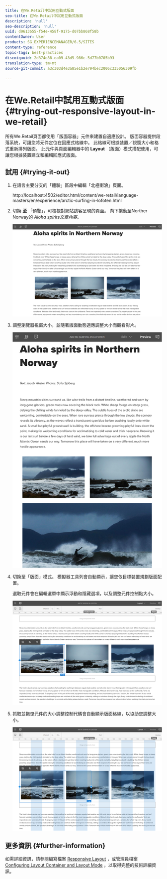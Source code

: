 ```yaml
---
title: 在We.Retail中試用互動式版面
seo-title: 在We.Retail中試用互動式版面
description: 'null'
seo-description: 'null'
uuid: d9613655-f54e-458f-9175-d07bb868f58b
contentOwner: User
products: SG_EXPERIENCEMANAGER/6.5/SITES
content-type: reference
topic-tags: best-practices
discoiquuid: 2d374e88-ea09-43d5-986c-5d77b0705b93
translation-type: tm+mt
source-git-commit: a3c303d4e3a85e1b2e794bec2006c335056309fb

---
```



# 在We.Retail中試用互動式版面{#trying-out-responsive-layout-in-we-retail}

所有We.Retail頁面都使用「版面容器」元件來建置自適應設計。 版面容器提供段落系統，可讓您將元件定位在回應式格線中。 此格線可根據裝置／視窗大小和格式重新排列版面。 此元件與頁面編輯器中的 **Layout** （版面）模式搭配使用，可讓您根據裝置建立和編輯回應式版面。

## 試用 {#trying-it-out}

1. 在語言主要分支的「體驗」區段中編輯「北極衝浪」頁面。

   http://localhost:4502/editor.html/content/we-retail/language-masters/en/experience/arctic-surfing-in-lofoten.html

1. 切換 **至** 「預覽」，可檢視對網站訪客呈現的頁面。 向下捲動至Norther Norway的 *Aloha spirits文章內容*。

   ![chlimage_1-178](assets/chlimage_1-178.png)

1. 調整瀏覽器視窗大小，並隨著版面動態適應調整大小而觀看影片。

   ![chlimage_1-179](assets/chlimage_1-179.png)

1. 切換至「版面」模式。 模擬器工具列會自動顯示，讓您依目標裝置規劃版面配置。

   選取元件會在編輯選單中顯示浮動和隱藏選項，以及調整元件控制點大小。

   ![chlimage_1-180](assets/chlimage_1-180.png)

1. 抓取並拖曳元件的大小調整控制代碼會自動顯示版面格線，以協助您調整大小。

   ![chlimage_1-181](assets/chlimage_1-181.png)

## 更多資訊 {#further-information}

如需詳細資訊，請參閱編寫檔案 [Responsive Layout](/help/sites-authoring/responsive-layout.md) ，或管理員檔案 [Configuring Layout Container and Layout Mode](/help/sites-administering/configuring-responsive-layout.md) ，以取得完整的技術詳細資訊。
